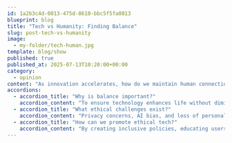 ```yaml
---
id: 1a2b3c4d-0013-475d-8610-bbc5f5fa0013
blueprint: blog
title: "Tech vs Humanity: Finding Balance"
slug: post-tech-vs-humanity
image:
  - my-folder/tech-human.jpg
template: blog/show
published: true
published_at: 2025-07-13T10:20:00+00:00
category:
  - opinion
content: "As innovation accelerates, how do we maintain human connection and ethical tech use?"
accordions:
  - accordion_title: "Why is balance important?"
    accordion_content: "To ensure technology enhances life without diminishing our humanity."
  - accordion_title: "What ethical challenges exist?"
    accordion_content: "Privacy concerns, AI bias, and loss of personal connection."
  - accordion_title: "How can we promote ethical tech?"
    accordion_content: "By creating inclusive policies, educating users, and encouraging responsible innovation."
---
```

